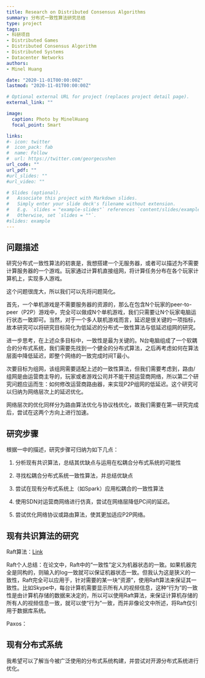 ```yaml
---
title: Research on Distributed Consensus Algorithms
summary: 分布式一致性算法研究总结
type: project
tags: 
- 科研项目
- Distributed Games
- Distributed Consensus Algorithm
- Distributed Systems
- Datacenter Networks
authors:
- Minel Huang

date: "2020-11-01T00:00:00Z"
lastmod: "2020-11-01T00:00:00Z"

# Optional external URL for project (replaces project detail page).
external_link: ""

image:
  caption: Photo by MinelHuang
  focal_point: Smart

links:
#- icon: twitter
#  icon_pack: fab
#  name: Follow
#  url: https://twitter.com/georgecushen
url_code: ""
url_pdf: ""
#url_slides: ""
#url_video: ""

# Slides (optional).
#   Associate this project with Markdown slides.
#   Simply enter your slide deck's filename without extension.
#   E.g. `slides = "example-slides"` references `content/slides/example-slides.md`.
#   Otherwise, set `slides = ""`.
#slides: example
---
```


## **问题描述**

研究分布式一致性算法的初衷是，我想搭建一个无服务器，或者可以描述为不需要计算服务器的一个游戏。玩家通过计算机直接组网，将计算任务分布在各个玩家计算机上，实现多人游戏。

这个问题很庞大，所以我们可以先将问题简化。

首先，一个单机游戏是不需要服务器的资源的，那么在包含N个玩家的peer-to-peer（P2P）游戏中，完全可以做成N个单机游戏，我们只需要让N个玩家电脑运行状态一致即可。当然，对于一个多人联机游戏而言，延迟是很关键的一项指标，故本研究可以将研究目标简化为低延迟的分布式一致性算法与低延迟组网的研究。

进一步思考，在上述众多目标中，一致性是最为关键的。N台电脑组成了一个软耦合的分布式系统，我们需要先找到一个健全的分布式算法，之后再考虑如何在算法层面中降低延迟，即整个网络的一致完成时间T最小。

次要目标为组网，该组网需要适配上述的一致性算法，但我们需要考虑到，路由/组网是由运营商主导的，玩家或者游戏公司并不能干预运营商网络，所以第二个研究问题应运而生：如何修改运营商路由器，来实现P2P组网的低延迟。这个研究可以归纳为网络层次上的延迟优化。

网络层次的优化同样分为路由算法优化与协议栈优化，故我们需要在第一研究完成后，尝试在这两个方向上进行加速。

## **研究步骤**

根据一中的描述，研究步骤可归纳为如下几点：

1. 分析现有共识算法，总结其优缺点与运用在松耦合分布式系统的可能性

2. 寻找松耦合分布式系统一致性算法，并总结优缺点

3. 尝试在现有分布式系统上（如Spark）应用松耦合的一致性算法

4. 使用SDN对运营商网络进行仿真，尝试在网络层降低PC间的延迟。

5. 尝试优化网络协议或路由算法，使其更加适应P2P网络。

## **现有共识算法的研究**

Raft算法：[Link](https://neth-lab.netlify.app/publication/20-11-15-summary-of-raft/)

Raft个人总结：在论文中，Raft中的“一致性”定义为机器状态的一致。如果机器完全是同构的，则输入的log一致就可以保证机器状态一致。但我认为这是狭义的一致性，Raft完全可以应用于，针对需要的某一块“资源”，使用Raft算法来保证其一致性。比如Skype中，每台计算机需要显示所有人的视频信息，这种“行为”的一致性是由计算机存储的数据来决定的，所以可以使用Raft算法，来保证计算机存储的所有人的视频信息一致，就可以使“行为”一致，而并非像论文中所述，将Raft仅引用于数据库系统。

Paxos：

## **现有分布式系统**

我希望可以了解当今被广泛使用的分布式系统构建，并尝试对开源分布式系统进行优化。
